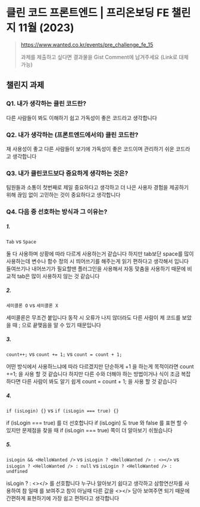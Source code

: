 # 클린 코드 프론트엔드 | 프리온보딩 FE 챌린지 11월 (2023)

>https://www.wanted.co.kr/events/pre_challenge_fe_15
>
>과제를 제출하고 싶다면 결과물을 Gist Comment에 남겨주세요 (Link로 대체 가능)

## 챌린지 과제

### Q1. 내가 생각하는 클린 코드란?

다른 사람들이 봐도 이해하기 쉽고 가독성이 좋은 코드라고 생각합니다

### Q2. 내가 생각하는 (프론트엔드에서의) 클린 코드란?

재 사용성이 좋고 다른 사람들이 보기에 가독성이 좋은 코드이며
관리하기 쉬운 코드라고 생각합니다

### Q3. 내가 클린코드보다 중요하게 생각하는 것은?

팀원들과 소통이 첫번째로 제일 중요하다고 생각하고 더 나은 사용자 경험을 제공하기 위해
끊임 없이 고민하는 것이 중요하다고 생각합니다


### Q4. 다음 중 선호하는 방식과 그 이유는?

##### 1.

`Tab` vs `Space`

둘 다 사용하며 상황에 따라 다르게 사용하는거 같습니다 하지만 tab보단 space를 많이 사용하는데
변수나 함수 정의 시 띄어쓰기를 해주는게 읽기 편하다고 생각해서 입니다
들여쓰기나 내어쓰기가 필요할땐 플러그인을 사용해서 자동 맞춤을 사용하기 때문에
비교적 tab은 많이 사용하지 않는 것 같습니다

##### 2.

`세미콜론 O` vs `세미콜론 X`

세미콜론은 무조건 붙입니다 동작 시 오류가 나지 않더라도 다른 사람이 제 코드를 보았을 때
; 으로 끝맺음을 알 수 있기 때문입니다

##### 3.

`count++;` vs `count += 1;` vs `count = count + 1;`

어떤 방식에서 사용하느냐에 따라 다르겠지만 
단순하게 +1 을 하는게 목적이라면 count +=1; 을 사용 할 것 같습니다
하지만 다른 수와 더해야 하는 방법이거나 식이 조금 복잡하다면 다른 사람이 봐도 알기 쉽게 
count = count + 1; 을 사용 할 것 같습니다


##### 4.

`if (isLogin) {}` vs `if (isLogin === true) {}`

if (isLogin === true) 를 더 선호합니다
if (isLogin) 도 true 와 false 를 표현 할 수 있지만 문제점을 찾을 때
if (isLogin === true) 쪽이 더 알아보기 쉬웠습니다

##### 5.

`isLogin && <HelloWanted />` vs `isLogin ? <HelloWanted /> : <></>` vs `isLogin ? <HelloWanted /> : null` vs `isLogin ? <HelloWanted /> : undfined`

isLogin ? <HelloWanted /> : <></> 를 선호합니다
누구나 알아보기 쉽다고 생각하고 삼항연산자를 사용하여 참 일때 <HelloWanted /> 를 보여주고
참이 아닐때 다른 값을 <></> 담아 보여주면 되기 때문에 간편하게 표현하기에 가장 쉽고 편하다고 생각합니다
